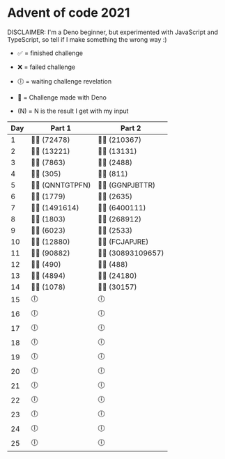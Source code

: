 # Advent of code 2021

DISCLAIMER: I'm a Deno beginner, but experimented with JavaScript and TypeScript, so tell if I make something the wrong way :)

- ✅ = finished challenge
- ❌ = failed challenge
- 🕕 = waiting challenge revelation

- 🦕 = Challenge made with Deno

- (N) = N is the result I get with my input

| Day | Part 1           | Part 2             |
| --- | ---------------- | ------------------ |
| 1   | 🦕✅ (72478)     | 🦕✅ (210367)      |
| 2   | 🦕✅ (13221)     | 🦕✅ (13131)       |
| 3   | 🦕✅ (7863)      | 🦕✅ (2488)        |
| 4   | 🦕✅ (305)       | 🦕✅ (811)         |
| 5   | 🦕✅ (QNNTGTPFN) | 🦕✅ (GGNPJBTTR)   |
| 6   | 🦕✅ (1779)      | 🦕✅ (2635)        |
| 7   | 🦕✅ (1491614)   | 🦕✅ (6400111)     |
| 8   | 🦕✅ (1803)      | 🦕✅ (268912)      |
| 9   | 🦕✅ (6023)      | 🦕✅ (2533)        |
| 10  | 🦕✅ (12880)     | 🦕✅ (FCJAPJRE)    |
| 11  | 🦕✅ (90882)     | 🦕✅ (30893109657) |
| 12  | 🦕✅ (490)       | 🦕✅ (488)         |
| 13  | 🦕✅ (4894)      | 🦕✅ (24180)       |
| 14  | 🦕✅ (1078)      | 🦕✅ (30157)       |
| 15  | 🕕               | 🕕                 |
| 16  | 🕕               | 🕕                 |
| 17  | 🕕               | 🕕                 |
| 18  | 🕕               | 🕕                 |
| 19  | 🕕               | 🕕                 |
| 20  | 🕕               | 🕕                 |
| 21  | 🕕               | 🕕                 |
| 22  | 🕕               | 🕕                 |
| 23  | 🕕               | 🕕                 |
| 24  | 🕕               | 🕕                 |
| 25  | 🕕               | 🕕                 |
